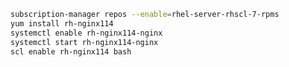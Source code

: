 ﻿<!-- https://access.redhat.com/solutions/1211673 -->

```sh
subscription-manager repos --enable=rhel-server-rhscl-7-rpms
yum install rh-nginx114
systemctl enable rh-nginx114-nginx
systemctl start rh-nginx114-nginx
scl enable rh-nginx114 bash
``` 
